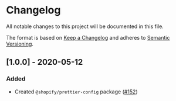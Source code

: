 # Changelog

All notable changes to this project will be documented in this file.

The format is based on [Keep a Changelog](http://keepachangelog.com/en/1.0.0/)
and adheres to [Semantic Versioning](http://semver.org/spec/v2.0.0.html).

## [1.0.0] - 2020-05-12

### Added

- Created `@shopify/prettier-config` package ([#152](https://github.com/Shopify/web-foundation/pull/152))
